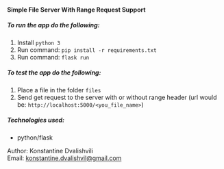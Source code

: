 #### Simple File Server With Range Request Support

##### To run the app do the following:
1. Install `python 3`
2. Run command: `pip install -r requirements.txt`
3. Run command: `flask run`

##### To test the app do the following:
1. Place a file in the folder `files`
2. Send get request to the server with or without range header
(url would be: `http://localhost:5000/<you_file_name>`)

##### Technologies used:
* python/flask


Author: Konstantine Dvalishvili </br>
Email: konstantine.dvalishvil@gmail.com